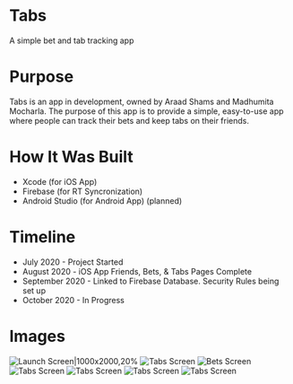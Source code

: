 # Tabs
A simple bet and tab tracking app

# Purpose
Tabs is an app in development, owned by Araad Shams and Madhumita Mocharla. The purpose of this app is to provide a simple, easy-to-use app where people can track their bets and keep tabs on their friends.

# How It Was Built
* Xcode (for iOS App)
* Firebase (for RT Syncronization)
* Android Studio (for Android App) (planned)

# Timeline
* July 2020 - Project Started
* August 2020 - iOS App Friends, Bets, & Tabs Pages Complete
* September 2020 - Linked to Firebase Database. Security Rules being set up
* October 2020 - In Progress

# Images
![Launch Screen|1000x2000,20%](Images/LaunchScreen.png)
![Tabs Screen](Images/SignupScreen.png)
![Bets Screen](Images/BetsScreen.png)
![Tabs Screen](Images/TabsScreen.png)
![Tabs Screen](Images/AddTabScreen.png)
![Tabs Screen](Images/FriendsScreen.png)
![Tabs Screen](Images/StoryboardLayout.png)
